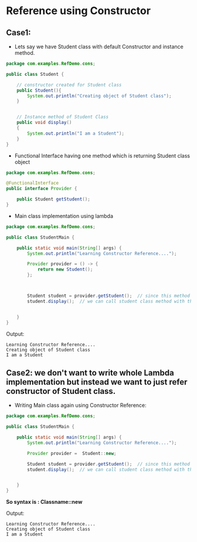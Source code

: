 

# Reference using Constructor

## Case1:
- Lets say we have Student class with default Constructor and instance method. 

```java
package com.examples.RefDemo.cons;

public class Student {

    // constructor created for Student class
    public Student(){
        System.out.println("Creating object of Student class");
    }


    // Instance method of Student Class
    public void display()
    {
        System.out.println("I am a Student");
    }
}

```
- Functional Interface  having one method which is returning Student class object 

```java
package com.examples.RefDemo.cons;

@FunctionalInterface
public interface Provider {

    public Student getStudent();
}

```

- Main class implementation using lambda
```java
package com.examples.RefDemo.cons;

public class StudentMain {

    public static void main(String[] args) {
        System.out.println("Learning Constructor Reference....");

        Provider provider = () -> {
            return new Student();
        };



        Student student = provider.getStudent();  // since this method is returning Student object
        student.display();  // we can call student class method with this object. 


    }
}


```
Output: 
```text
Learning Constructor Reference....
Creating object of Student class
I am a Student
```

## Case2: we don't want to write whole Lambda implementation but instead we want to just refer constructor of Student class. 

- Writing Main class again using Constructor Reference: 
```java
package com.examples.RefDemo.cons;

public class StudentMain {

    public static void main(String[] args) {
        System.out.println("Learning Constructor Reference....");

        Provider provider =  Student::new;

        Student student = provider.getStudent();  // since this method is returning Student object
        student.display();  // we can call student class method with this object.


    }
}

```

**So syntax is :  Classname::new**

Output:
```text
Learning Constructor Reference....
Creating object of Student class
I am a Student
```